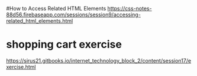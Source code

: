
#How to Access Related HTML Elements
https://css-notes-88d56.firebaseapp.com/sessions/session9/accessing-related_html_elements.html 

# shopping  cart exercise
https://sirus21.gitbooks.io/internet_technology_block_2/content/session17/exercise.html